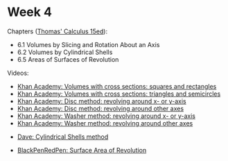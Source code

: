 # Week 4

Chapters ([Thomas' Calculus 15ed](https://annas-archive.org/md5/ca33a08bbe2ed2ef4769d8ff9fbdde41)):
- 6.1 Volumes by Slicing and Rotation About an Axis
- 6.2 Volumes by Cylindrical Shells
- 6.5 Areas of Surfaces of Revolution

Videos:
- [Khan Academy: Volumes with cross sections: squares and rectangles](https://www.khanacademy.org/math/ap-calculus-bc/bc-applications-of-integration-new/bc-8-7/v/volume-with-cross-sections-intro)
- [Khan Academy: Volumes with cross sections: triangles and semicircles](https://www.khanacademy.org/math/ap-calculus-bc/bc-applications-of-integration-new/bc-8-8/v/volume-solid-semicircle-cross-section)
- [Khan Academy: Disc method: revolving around x- or y-axis](https://www.khanacademy.org/math/ap-calculus-bc/bc-applications-of-integration-new/bc-8-9/v/disk-method-around-x-axis)
- [Khan Academy: Disc method: revolving around other axes](https://www.khanacademy.org/math/ap-calculus-bc/bc-applications-of-integration-new/bc-8-10/v/disc-method-rotation-around-horizontal-line)
- [Khan Academy: Washer method: revolving around x- or y-axis](https://www.khanacademy.org/math/ap-calculus-bc/bc-applications-of-integration-new/bc-8-11/v/disc-method-washer-method-for-rotation-around-x-axis)
- [Khan Academy: Washer method: revolving around other axes](https://www.khanacademy.org/math/ap-calculus-bc/bc-applications-of-integration-new/bc-8-12/v/washer-method-rotating-around-non-axis)
<!---->
- [Dave: Cylindrical Shells method](https://www.youtube.com/watch?v=MNU5DT-CDrc)
<!---->
- [BlackPenRedPen: Surface Area of Revolution](https://www.youtube.com/watch?v=A_vSMlXH3sg)
